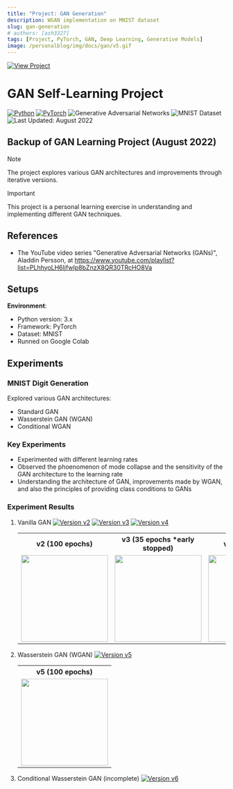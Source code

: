 ```yaml
---
title: "Project: GAN Generation"
description: WGAN implementation on MNIST dataset
slug: gan-generation
# authors: [ash3327]
tags: [Project, PyTorch, GAN, Deep Learning, Generative Models]
image: /personalblog/img/docs/gan/v5.gif
---
```


[![View Project](https://img.shields.io/badge/View_Project-GAN%20Generation-4285F4?style=flat&logo=github&logoColor=white)](https://github.com/ash3327/GAN-self-learn-v1)


# GAN Self-Learning Project
[![Python](https://img.shields.io/badge/Python-3776AB.svg?logo=python&logoColor=white)](https://www.python.org/)
[![PyTorch](https://img.shields.io/badge/PyTorch-EE4C2C.svg?logo=pytorch&logoColor=white)](https://pytorch.org/)
![Generative Adversarial Networks](https://img.shields.io/badge/GAN-Generative%20Adversarial%20Networks-blueviolet.svg)
![MNIST Dataset](https://img.shields.io/badge/Dataset-MNIST-blue.svg)
![Last Updated: August 2022](https://img.shields.io/badge/Last%20Updated-August%202022-green.svg)

## Backup of GAN Learning Project (August 2022)

> [!NOTE]
> The project explores various GAN architectures and improvements through iterative versions.

> [!IMPORTANT]
> This project is a personal learning exercise in understanding and implementing different GAN techniques.

## References

- The YouTube video series "Generative Adversarial Networks (GANs)", Aladdin Persson, at https://www.youtube.com/playlist?list=PLhhyoLH6IjfwIp8bZnzX8QR30TRcHO8Va

## Setups
**Environment**:
- Python version: 3.x
- Framework: PyTorch
- Dataset: MNIST
- Runned on Google Colab

## Experiments
### MNIST Digit Generation
Explored various GAN architectures:
- Standard GAN
- Wasserstein GAN (WGAN)
- Conditional WGAN

### Key Experiments
- Experimented with different learning rates
- Observed the phoenomenon of mode collapse and the sensitivity of the GAN architecture to the learning rate
- Understanding the architecture of GAN, improvements made by WGAN, and also the principles of providing class conditions to GANs

### Experiment Results
1. Vanilla GAN 
   [![Version v2](https://img.shields.io/badge/Version-v2-blue.svg)](https://github.com/ash3327/GAN-self-learn-v1/blob/main/202208011748_GAN_mnist_v2%20good/202208011748_GAN_mnist_v2_final.ipynb)
   [![Version v3](https://img.shields.io/badge/Version-v3-blue.svg)](https://github.com/ash3327/GAN-self-learn-v1/blob/main/202208021155_GAN_mnist_v3%20good%2Cinterupted/202208021155_GAN_mnist_v3.ipynb)
   [![Version v4](https://img.shields.io/badge/Version-v4-blue.svg)](https://github.com/ash3327/GAN-self-learn-v1/blob/main/202208041411_GAN_mnist_v4%20faster%20GAN/202208031401_GAN_mnist_v4_epoch100_ed.ipynb)
   <table>
      <tr>
         <th>v2 (100 epochs)</th>
         <th>v3 (35 epochs *early stopped)</th>
         <th>v4 (100 epochs)</th>
      </tr>
      <tr>
         <td><img src="/personalblog/img/docs/gan/v2.png" width="200" height="200" /></td>
         <td><img src="/personalblog/img/docs/gan/v3.png" width="200" height="200" /></td>
         <td><img src="/personalblog/img/docs/gan/v4.gif" width="200" height="200" /></td>
      </tr>
   </table>

2. Wasserstein GAN (WGAN) 
   [![Version v5](https://img.shields.io/badge/Version-v5-blue.svg)](https://github.com/ash3327/GAN-self-learn-v1/blob/main/202208051901_GAN_mnist_v5_WGAN/202208051901_GAN_mnist_v5_WGAN%20epoch100.ipynb)
   <table>
      <tr>
         <th>v5 (100 epochs)</th>
      </tr>
      <tr>
         <td><img src="/personalblog/img/docs/gan/v5.gif" width="200" height="200" /></td>
      </tr>
   </table>

3. Conditional Wasserstein GAN (incomplete)
   [![Version v6](https://img.shields.io/badge/Version-v6-blue.svg)](https://github.com/ash3327/GAN-self-learn-v1/blob/main/202208061306_GAN_mnist_v6_conditional%20WGAN/202208061306_GAN_mnist_v6_Conditional_WGAN.ipynb)